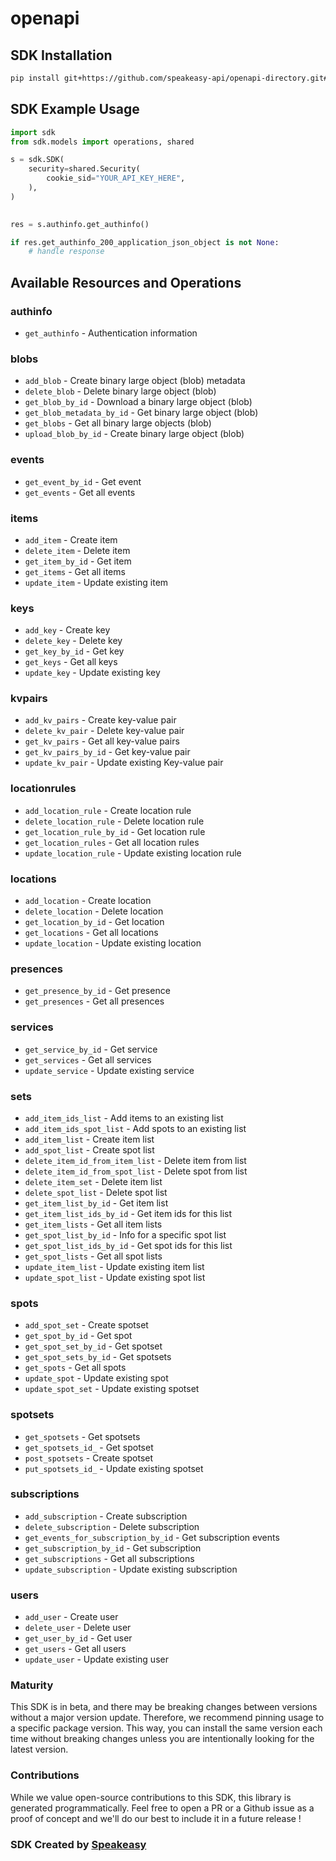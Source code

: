 # openapi

<!-- Start SDK Installation -->
## SDK Installation

```bash
pip install git+https://github.com/speakeasy-api/openapi-directory.git#subdirectory=SDKs/intellifi.nl/2.23.2+0.gfbc3926.dirty/python
```
<!-- End SDK Installation -->

## SDK Example Usage
<!-- Start SDK Example Usage -->
```python
import sdk
from sdk.models import operations, shared

s = sdk.SDK(
    security=shared.Security(
        cookie_sid="YOUR_API_KEY_HERE",
    ),
)

    
res = s.authinfo.get_authinfo()

if res.get_authinfo_200_application_json_object is not None:
    # handle response
```
<!-- End SDK Example Usage -->

<!-- Start SDK Available Operations -->
## Available Resources and Operations


### authinfo

* `get_authinfo` - Authentication information

### blobs

* `add_blob` - Create binary large object (blob) metadata
* `delete_blob` - Delete binary large object (blob)
* `get_blob_by_id` - Download a binary large object (blob)
* `get_blob_metadata_by_id` - Get binary large object (blob)
* `get_blobs` - Get all binary large objects (blob)
* `upload_blob_by_id` - Create binary large object (blob)

### events

* `get_event_by_id` - Get event
* `get_events` - Get all events

### items

* `add_item` - Create item
* `delete_item` - Delete item
* `get_item_by_id` - Get item
* `get_items` - Get all items
* `update_item` - Update existing item

### keys

* `add_key` - Create key
* `delete_key` - Delete key
* `get_key_by_id` - Get key
* `get_keys` - Get all keys
* `update_key` - Update existing key

### kvpairs

* `add_kv_pairs` - Create key-value pair
* `delete_kv_pair` - Delete key-value pair
* `get_kv_pairs` - Get all key-value pairs
* `get_kv_pairs_by_id` - Get key-value pair
* `update_kv_pair` - Update existing Key-value pair

### locationrules

* `add_location_rule` - Create location rule
* `delete_location_rule` - Delete location rule
* `get_location_rule_by_id` - Get location rule
* `get_location_rules` - Get all location rules
* `update_location_rule` - Update existing location rule

### locations

* `add_location` - Create location
* `delete_location` - Delete location
* `get_location_by_id` - Get location
* `get_locations` - Get all locations
* `update_location` - Update existing location

### presences

* `get_presence_by_id` - Get presence
* `get_presences` - Get all presences

### services

* `get_service_by_id` - Get service
* `get_services` - Get all services
* `update_service` - Update existing service

### sets

* `add_item_ids_list` - Add items to an existing list
* `add_item_ids_spot_list` - Add spots to an existing list
* `add_item_list` - Create item list
* `add_spot_list` - Create spot list
* `delete_item_id_from_item_list` - Delete item from list
* `delete_item_id_from_spot_list` - Delete spot from list
* `delete_item_set` - Delete item list
* `delete_spot_list` - Delete spot list
* `get_item_list_by_id` - Get item list
* `get_item_list_ids_by_id` - Get item ids for this list
* `get_item_lists` - Get all item lists
* `get_spot_list_by_id` - Info for a specific spot list
* `get_spot_list_ids_by_id` - Get spot ids for this list
* `get_spot_lists` - Get all spot lists
* `update_item_list` - Update existing item list
* `update_spot_list` - Update existing spot list

### spots

* `add_spot_set` - Create spotset
* `get_spot_by_id` - Get spot
* `get_spot_set_by_id` - Get spotset
* `get_spot_sets_by_id` - Get spotsets
* `get_spots` - Get all spots
* `update_spot` - Update existing spot
* `update_spot_set` - Update existing spotset

### spotsets

* `get_spotsets` - Get spotsets
* `get_spotsets_id_` - Get spotset
* `post_spotsets` - Create spotset
* `put_spotsets_id_` - Update existing spotset

### subscriptions

* `add_subscription` - Create subscription
* `delete_subscription` - Delete subscription
* `get_events_for_subscription_by_id` - Get subscription events
* `get_subscription_by_id` - Get subscription
* `get_subscriptions` - Get all subscriptions
* `update_subscription` - Update existing subscription

### users

* `add_user` - Create user
* `delete_user` - Delete user
* `get_user_by_id` - Get user
* `get_users` - Get all users
* `update_user` - Update existing user
<!-- End SDK Available Operations -->

### Maturity

This SDK is in beta, and there may be breaking changes between versions without a major version update. Therefore, we recommend pinning usage
to a specific package version. This way, you can install the same version each time without breaking changes unless you are intentionally
looking for the latest version.

### Contributions

While we value open-source contributions to this SDK, this library is generated programmatically.
Feel free to open a PR or a Github issue as a proof of concept and we'll do our best to include it in a future release !

### SDK Created by [Speakeasy](https://docs.speakeasyapi.dev/docs/using-speakeasy/client-sdks)
